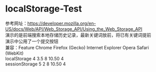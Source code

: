 # localStorage-Test
参考网址：https://developer.mozilla.org/en-US/docs/Web/API/Web_Storage_API/Using_the_Web_Storage_API<br />
演示的是前端搜索本地存储历史记录，最新关键词放前，将已有关键词提前<br />
演示中公用了一个提交按钮<br />
兼容：Feature	        Chrome	  Firefox (Gecko)   	Internet Explorer   	Opera   	Safari (WebKit)<br />
     localStorage 	     4	         3.5        	       8	               10.50         	4<br />
     sessionStorage      5	          2	                 8	               10.50        	4<br />
